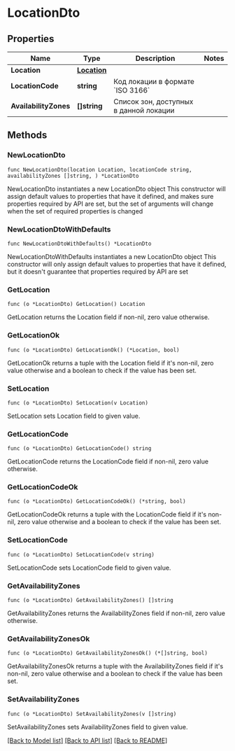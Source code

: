 # LocationDto

## Properties

Name | Type | Description | Notes
------------ | ------------- | ------------- | -------------
**Location** | [**Location**](Location.md) |  | 
**LocationCode** | **string** | Код локации в формате &#x60;ISO 3166&#x60; | 
**AvailabilityZones** | **[]string** | Список зон, доступных в данной локации | 

## Methods

### NewLocationDto

`func NewLocationDto(location Location, locationCode string, availabilityZones []string, ) *LocationDto`

NewLocationDto instantiates a new LocationDto object
This constructor will assign default values to properties that have it defined,
and makes sure properties required by API are set, but the set of arguments
will change when the set of required properties is changed

### NewLocationDtoWithDefaults

`func NewLocationDtoWithDefaults() *LocationDto`

NewLocationDtoWithDefaults instantiates a new LocationDto object
This constructor will only assign default values to properties that have it defined,
but it doesn't guarantee that properties required by API are set

### GetLocation

`func (o *LocationDto) GetLocation() Location`

GetLocation returns the Location field if non-nil, zero value otherwise.

### GetLocationOk

`func (o *LocationDto) GetLocationOk() (*Location, bool)`

GetLocationOk returns a tuple with the Location field if it's non-nil, zero value otherwise
and a boolean to check if the value has been set.

### SetLocation

`func (o *LocationDto) SetLocation(v Location)`

SetLocation sets Location field to given value.


### GetLocationCode

`func (o *LocationDto) GetLocationCode() string`

GetLocationCode returns the LocationCode field if non-nil, zero value otherwise.

### GetLocationCodeOk

`func (o *LocationDto) GetLocationCodeOk() (*string, bool)`

GetLocationCodeOk returns a tuple with the LocationCode field if it's non-nil, zero value otherwise
and a boolean to check if the value has been set.

### SetLocationCode

`func (o *LocationDto) SetLocationCode(v string)`

SetLocationCode sets LocationCode field to given value.


### GetAvailabilityZones

`func (o *LocationDto) GetAvailabilityZones() []string`

GetAvailabilityZones returns the AvailabilityZones field if non-nil, zero value otherwise.

### GetAvailabilityZonesOk

`func (o *LocationDto) GetAvailabilityZonesOk() (*[]string, bool)`

GetAvailabilityZonesOk returns a tuple with the AvailabilityZones field if it's non-nil, zero value otherwise
and a boolean to check if the value has been set.

### SetAvailabilityZones

`func (o *LocationDto) SetAvailabilityZones(v []string)`

SetAvailabilityZones sets AvailabilityZones field to given value.



[[Back to Model list]](../README.md#documentation-for-models) [[Back to API list]](../README.md#documentation-for-api-endpoints) [[Back to README]](../README.md)



